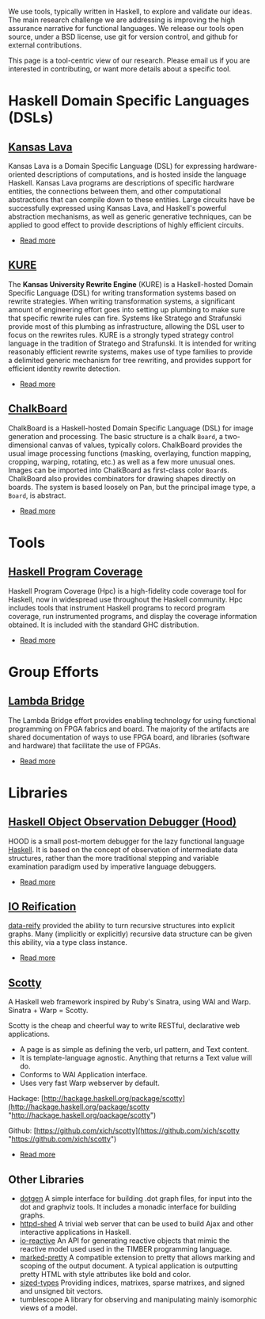 <div class="teaser">

We use tools, typically written in Haskell, to explore and validate our
ideas. The main research challenge we are addressing is improving the
high assurance narrative for functional languages. We release our tools
open source, under a BSD license, use git for version control, and
github for external contributions.

</div>

This page is a tool-centric view of our research. Please email us if you
are interested in contributing, or want more details about a specific
tool.

Haskell Domain Specific Languages (DSLs)
========================================

[Kansas Lava](/Tools/KansasLava "Kansas Lava")
-------------------------------------------------------

Kansas Lava is a Domain Specific Language (DSL) for expressing
hardware-oriented descriptions of computations, and is hosted inside the
language Haskell. Kansas Lava programs are descriptions of specific
hardware entities, the connections between them, and other computational
abstractions that can compile down to these entities. Large circuits
have be successfully expressed using Kansas Lava, and Haskell's powerful
abstraction mechanisms, as well as generic generative techniques, can be
applied to good effect to provide descriptions of highly efficient
circuits.

-   [Read
    more](/Tools/KansasLava "Read the rest of Kansas Lava.")

[KURE](/Tools/KURE "KURE")
-----------------------------------

The **Kansas University Rewrite Engine** (KURE) is a Haskell-hosted
Domain Specific Language (DSL) for writing transformation systems based
on rewrite strategies. When writing transformation systems, a
significant amount of engineering effort goes into setting up plumbing
to make sure that specific rewrite rules can fire. Systems like Stratego
and Strafunski provide most of this plumbing as infrastructure, allowing
the DSL user to focus on the rewrites rules. KURE is a strongly typed
strategy control language in the tradition of Stratego and Strafunski.
It is intended for writing reasonably efficient rewrite systems, makes
use of type families to provide a delimited generic mechanism for tree
rewriting, and provides support for efficient identity rewrite
detection.

-   [Read more](/Tools/KURE "Read the rest of KURE.")

[ChalkBoard](/Tools/ChalkBoard "ChalkBoard")
-----------------------------------------------------

ChalkBoard is a Haskell-hosted Domain Specific Language (DSL) for image
generation and processing. The basic structure is a chalk `Board`, a
two-dimensional canvas of values, typically colors. ChalkBoard provides
the usual image processing functions (masking, overlaying, function
mapping, cropping, warping, rotating, etc.) as well as a few more
unusual ones. Images can be imported into ChalkBoard as first-class
color `Board`s. ChalkBoard also provides combinators for drawing shapes
directly on boards. The system is based loosely on Pan, but the
principal image type, a `Board`, is abstract.

-   [Read
    more](/Tools/ChalkBoard "Read the rest of ChalkBoard.")

Tools
=====

[Haskell Program Coverage](/Tools/Hpc "Haskell Program Coverage")
--------------------------------------------------------------------------

Haskell Program Coverage (Hpc) is a high-fidelity code coverage tool for
Haskell, now in widespread use throughout the Haskell community. Hpc
includes tools that instrument Haskell programs to record program
coverage, run instrumented programs, and display the coverage
information obtained. It is included with the standard GHC distribution.

-   [Read
    more](/Tools/Hpc "Read the rest of Haskell Program Coverage.")

Group Efforts
=============

[Lambda Bridge](/Tools/LambdaBridge "Lambda Bridge")
-------------------------------------------------------------

The Lambda Bridge effort provides enabling technology for using
functional programming on FPGA fabrics and board. The majority of the
artifacts are shared documentation of ways to use FPGA board, and
libraries (software and hardware) that facilitate the use of FPGAs.

-   [Read
    more](/Tools/LambdaBridge "Read the rest of Lambda Bridge.")

Libraries
=========

[Haskell Object Observation Debugger (Hood)](/Tools/Hood "Haskell Object Observation Debugger (Hood)")
---------------------------------------------------------------------------------------------------------------

HOOD is a small post-mortem debugger for the lazy functional language
[Haskell](http://www.haskell.org). It is based on the concept of
observation of intermediate data structures, rather than the more
traditional stepping and variable examination paradigm used by
imperative language debuggers.

-   [Read
    more](/Tools/Hood "Read the rest of Haskell Object Observation Debugger (Hood).")

[IO Reification](/Tools/IOReification "IO Reification")
----------------------------------------------------------------

[data-reify](http://hackage.haskell.org/cgi-bin/hackage-scripts/package/data-reify)
provided the ability to turn recursive structures into explicit graphs.
Many (implicitly or explicitly) recursive data structure can be given
this ability, via a type class instance.

-   [Read
    more](/Tools/IOReification "Read the rest of IO Reification.")

[Scotty](/Tools/Scotty "Scotty")
-----------------------------------------

A Haskell web framework inspired by Ruby's Sinatra, using WAI and Warp.
Sinatra + Warp = Scotty.

Scotty is the cheap and cheerful way to write RESTful, declarative web
applications.

-   A page is as simple as defining the verb, url pattern, and Text
    content.
-   It is template-language agnostic. Anything that returns a Text value
    will do.
-   Conforms to WAI Application interface.
-   Uses very fast Warp webserver by default.

Hackage:
[http://hackage.haskell.org/package/scotty](http://hackage.haskell.org/package/scotty "http://hackage.haskell.org/package/scotty")

Github:
[https://github.com/xich/scotty](https://github.com/xich/scotty "https://github.com/xich/scotty")

-   [Read more](/Tools/Scotty "Read the rest of Scotty.")

Other Libraries
---------------

-   [dotgen](http://hackage.haskell.org/package/dotgen) A simple
    interface for building .dot graph files, for input into the dot and
    graphviz tools. It includes a monadic interface for building graphs.
-   [httpd-shed](http://hackage.haskell.org/package/httpd-shed) A
    trivial web server that can be used to build Ajax and other
    interactive applications in Haskell.
-   [io-reactive](http://hackage.haskell.org/package/io-reactive) An API
    for generating reactive objects that mimic the reactive model used
    used in the TIMBER programming language.
-   [marked-pretty](http://hackage.haskell.org/package/marked-pretty) A
    compatible extension to pretty that allows marking and scoping of
    the output document. A typical application is outputting pretty HTML
    with style attributes like bold and color.
-   [sized-types](http://hackage.haskell.org/package/sized-types)
    Providing indices, matrixes, sparse matrixes, and signed and
    unsigned bit vectors.
-   tumblescope A library for observing and manipulating mainly
    isomorphic views of a model.

